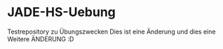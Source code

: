 # JADE-HS-Uebung
Testrepository zu Übungszwecken
Dies ist eine Änderung
und dies eine Weitere ÄNDERUNG :D
